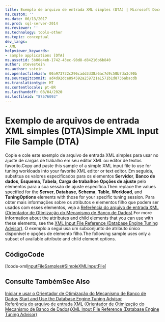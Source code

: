 ```yaml
---
title: Exemplo de arquivo de entrada XML simples (DTA) | Microsoft Docs
ms.custom: ''
ms.date: 06/13/2017
ms.prod: sql-server-2014
ms.reviewer: ''
ms.technology: tools-other
ms.topic: conceptual
dev_langs:
- XML
helpviewer_keywords:
- sample applications [DTA]
ms.assetid: 5b00e4eb-1742-43ec-98d8-d84216b6b840
author: stevestein
ms.author: sstein
ms.openlocfilehash: 00a973732c296cadd3d38a6ac7d9c50b7da3c90b
ms.sourcegitcommit: ad4d92dce894592a259721a1571b1d8736abacdb
ms.translationtype: MT
ms.contentlocale: pt-BR
ms.lasthandoff: 08/04/2020
ms.locfileid: "87576093"
---
```

# <a name="simple-xml-input-file-sample-dta"></a><span data-ttu-id="2ae8b-102">Exemplo de arquivos de entrada XML simples (DTA)</span><span class="sxs-lookup"><span data-stu-id="2ae8b-102">Simple XML Input File Sample (DTA)</span></span>
  <span data-ttu-id="2ae8b-103">Copie e cole este exemplo de arquivo de entrada XML simples para usar no ajuste de cargas de trabalho em seu editor XML ou editor de textos favorito.</span><span class="sxs-lookup"><span data-stu-id="2ae8b-103">Copy and paste this sample of a simple XML input file to use for tuning workloads into your favorite XML editor or text editor.</span></span> <span data-ttu-id="2ae8b-104">Em seguida, substitua os valores especificados para os elementos **Servidor**, **Banco de dados**, **Esquema**, **Tabela**, **Carga de trabalho**e **Opções de ajuste** pelo elementos para a sua sessão de ajuste específica.</span><span class="sxs-lookup"><span data-stu-id="2ae8b-104">Then replace the values specified for the **Server**, **Database**, **Schema**, **Table**, **Workload**, and **TuningOptions** elements with those for your specific tuning session.</span></span> <span data-ttu-id="2ae8b-105">Para obter mais informações sobre os atributos e elementos filho que podem ser usados com esses elementos, veja a [Referência do arquivo de entrada XML &#40;Orientador de Otimização do Mecanismo de Banco de Dados&#41;](xml-input-file-reference-database-engine-tuning-advisor.md).</span><span class="sxs-lookup"><span data-stu-id="2ae8b-105">For more information about the attributes and child elements that you can use with these elements, see the [XML Input File Reference &#40;Database Engine Tuning Advisor&#41;](xml-input-file-reference-database-engine-tuning-advisor.md).</span></span> <span data-ttu-id="2ae8b-106">O exemplo a segui usa um subconjunto de atributo único disponível e opções de elemento filho.</span><span class="sxs-lookup"><span data-stu-id="2ae8b-106">The following sample uses only a subset of available attribute and child element options.</span></span>  
  
## <a name="code"></a><span data-ttu-id="2ae8b-107">Código</span><span class="sxs-lookup"><span data-stu-id="2ae8b-107">Code</span></span>  
 [!code-xml[InputFileSamples#SimpleXMLInputFile](../../snippets/xml/SQL14/dta_xml/inputfilesamples/xml/dta_xml_input_file_samples.xml#simplexmlinputfile)]  
  
## <a name="see-also"></a><span data-ttu-id="2ae8b-108">Consulte Também</span><span class="sxs-lookup"><span data-stu-id="2ae8b-108">See Also</span></span>  
 <span data-ttu-id="2ae8b-109">[Iniciar e usar o Orientador de Otimização do Mecanismo de Banco de Dados](../../relational-databases/performance/start-and-use-the-database-engine-tuning-advisor.md) </span><span class="sxs-lookup"><span data-stu-id="2ae8b-109">[Start and Use the Database Engine Tuning Advisor](../../relational-databases/performance/start-and-use-the-database-engine-tuning-advisor.md) </span></span>  
 [<span data-ttu-id="2ae8b-110">Referência do arquivo de entrada XML &#40;Orientador de Otimização do Mecanismo de Banco de Dados&#41;</span><span class="sxs-lookup"><span data-stu-id="2ae8b-110">XML Input File Reference &#40;Database Engine Tuning Advisor&#41;</span></span>](xml-input-file-reference-database-engine-tuning-advisor.md)  
  
  

